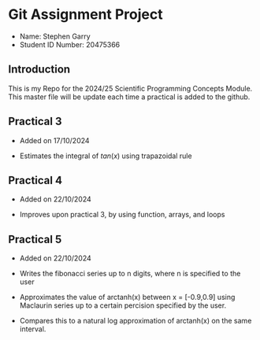 # Git Assignment Project

* Name: Stephen Garry
* Student ID Number: 20475366

## Introduction

This is my Repo for the 2024/25 Scientific Programming Concepts Module. This master file will be update each time a practical is added to the github.

## Practical 3

* Added on 17/10/2024

* Estimates the integral of $tan(x)$ using trapazoidal rule

## Practical 4

* Added on 22/10/2024

* Improves upon practical 3, by using function, arrays, and loops

## Practical 5 

* Added on 22/10/2024

* Writes the fibonacci series up to n digits, where n is specified to the user

* Approximates the value of arctanh(x) between x = [-0.9,0.9] using Maclaurin series up to a certain percision specified by the user.

* Compares this to a natural log approximation of arctanh(x) on the same interval. 
